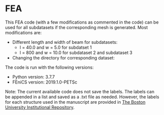 # FEA

This FEA code (with a few modifications as commented in the code) can be used for all subdatasets if the corresponding mesh is generated. Most modifications are: 

* Different length and width of beam for subdatasets:
	* l = 40.0 and w = 5.0 for subdatset 1
	* l = 800 and w = 10.0 for subdataset 2 and subdataset 3
* Changing the directory for corresponding dataset:

The code is run with the following versions:

* Python version: 3.7.7
* FEniCS version: 2019.1.0-PETSc

Note: The current available code does not save the labels. The labels can be appended in a list and saved as a .txt file as needed. However, the labels for each structure used in the manuscript are provided in [The Boston University Institutional Repository](https://open.bu.edu/handle/2144/43730). 
